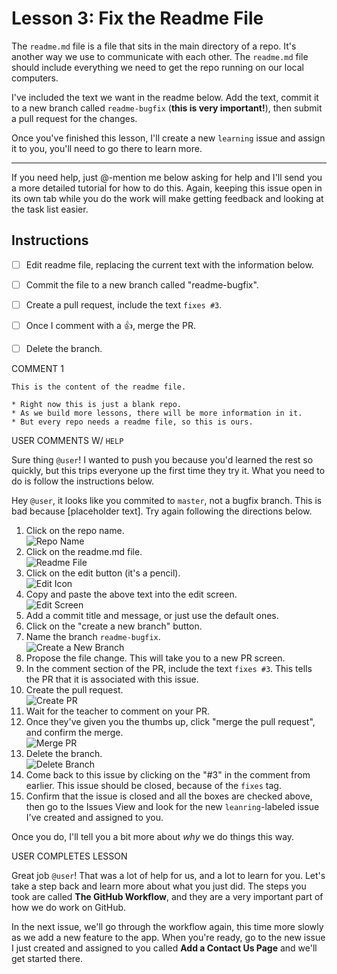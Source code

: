 # Lesson 3: Fix the Readme File

The `readme.md` file is a file that sits in the main directory of a repo. It's another way we use to communicate with each other. The `readme.md` file should include everything we need to get the repo running on our local computers. 

I've included the text we want in the readme below. Add the text, commit it to a new branch called `readme-bugfix` (**this is very important!**), then submit a pull request for the changes.

Once you've finished this lesson, I'll create a new `learning` issue and assign it to you, you'll need to go there to learn more.

---
If you need help, just @-mention me below asking for help and I'll send you a more detailed tutorial for how to do this. Again, keeping this issue open in its own tab while you do the work will make getting feedback and looking at the task list easier.


## Instructions

- [ ] Edit readme file, replacing the current text with the information below.
- [ ] Commit the file to a new branch called "readme-bugfix".
- [ ] Create a pull request, include the text `fixes #3`.
- [ ] Once I comment with a :+1:, merge the PR.
- [ ] Delete the branch.



COMMENT 1

```
This is the content of the readme file.

* Right now this is just a blank repo.
* As we build more lessons, there will be more information in it.
* But every repo needs a readme file, so this is ours.
```


USER COMMENTS W/ `HELP`

Sure thing `@user`! I wanted to push you because you'd learned the rest so quickly, but this trips everyone up the first time they try it. What you need to do is follow the instructions below.

Hey `@user`, it looks like you commited to `master`, not a bugfix branch. This is bad because [placeholder text]. Try again following the directions below.

1. Click on the repo name.  
  ![Repo Name](https://raw.githubusercontent.com/1point618/codename-exemplar/master/img/repo-name.png)
2. Click on the readme.md file.  
  ![Readme File](https://raw.githubusercontent.com/1point618/codename-exemplar/master/img/readme-file.png)
3. Click on the edit button (it's a pencil).  
  ![Edit Icon](https://raw.githubusercontent.com/1point618/codename-exemplar/master/img/edit-icon.png)
4. Copy and paste the above text into the edit screen.  
  ![Edit Screen](https://raw.githubusercontent.com/1point618/codename-exemplar/master/img/edit-screen.png)
5. Add a commit title and message, or just use the default ones.
6. Click on the "create a new branch" button.
7. Name the branch `readme-bugfix`.  
  ![Create a New Branch](https://raw.githubusercontent.com/1point618/codename-exemplar/master/img/new-branch.png)
8. Propose the file change. This will take you to a new PR screen.
9. In the comment section of the PR, include the text `fixes #3`. This tells the PR that it is associated with this issue.
10. Create the pull request.  
  ![Create PR](https://raw.githubusercontent.com/1point618/codename-exemplar/master/img/create-pr.png)
11. Wait for the teacher to comment on your PR. 
12. Once they've given you the thumbs up, click "merge the pull request", and confirm the merge.  
  ![Merge PR](https://raw.githubusercontent.com/1point618/codename-exemplar/master/img/merge-pr.png)
13. Delete the branch.  
  ![Delete Branch](https://raw.githubusercontent.com/1point618/codename-exemplar/master/img/delete-branch.png)
14. Come back to this issue by clicking on the "#3" in the comment from earlier. This issue should be closed, because of the `fixes` tag.
15. Confirm that the issue is closed and all the boxes are checked above, then go to the Issues View and look for the new `leanring`-labeled issue I've created and assigned to you. 

Once you do, I'll tell you a bit more about _why_ we do things this way. 



USER COMPLETES LESSON

Great job `@user`! That was a lot of help for us, and a lot to learn for you. Let's take a step back and learn more about what you just did. The steps you took are called **The GitHub Workflow**, and they are a very important part of how we do work on GitHub. 

In the next issue, we'll go through the workflow again, this time more slowly as we add a new feature to the app. When you're ready, go to the new issue I just created and assigned to you called **Add a Contact Us Page** and we'll get started there.


